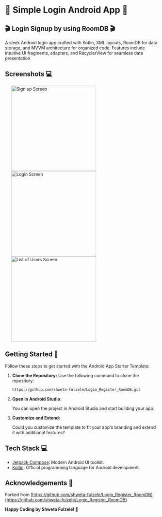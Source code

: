 # 🚀 Simple Login Android App 🚀 

## 🎬 Login Signup by using RoomDB 🎬

A sleek Android login app crafted with Kotlin, XML layouts, RoomDB for data storage, and MVVM architecture for organized code. Features include intuitive UI fragments, adapters, and RecyclerView for seamless data presentation.

## Screenshots 💻

<p align="left">
<img src="https://github.com/shweta-fulzele/Login_Register_RoomDB/assets/46936228/b43e8e1e-62fa-4ee2-b9f2-d5349858c08e" hspace="20" width="280" alt = "Sign up Screen" />
<img src="https://github.com/shweta-fulzele/Login_Register_RoomDB/assets/46936228/c898ee30-d7a2-467d-a127-9e60adac3edf" hspace="20" width="280" alt = "Login Screen" />
<img src="https://github.com/shweta-fulzele/Login_Register_RoomDB/assets/46936228/ac7da105-dbc8-4dde-986e-b15cc4291c34" hspace="20" width="280" alt = "List of Users Screen" />

## Getting Started 🚀

Follow these steps to get started with the Android App Starter Template:

1. **Clone the Repository:**
    Use the following command to clone the repository:

   ```bash
   https://github.com/shweta-fulzele/Login_Register_RoomDB.git
   
2. **Open in Android Studio:**

     You can open the project in Android Studio and start building your app.

3. **Customize and Extend:**

     Could you customize the template to fit your app's branding and extend it with additional features?

## Tech Stack 💻

- [Jetpack Compose](https://developer.android.com/jetpack/compose/documentation): Modern Android UI toolkit.
- [Kotlin](https://developer.android.com/kotlin?gclid=CjwKCAiApuCrBhAuEiwA8VJ6JmBS4wL691euXD7CTg7vDJ57ER_FZjobCqBvrNpBLKcUK_PErbaO0BoCoFQQAvD_BwE&gclsrc=aw.ds): Official programming language for Android development.

## Acknowledgements 🙏
Forked from [https://github.com/shweta-fulzele/Login_Register_RoomDB](https://github.com/shweta-fulzele/Login_Register_RoomDB) 


**Happy Coding by Shweta Fulzele! 🚀**
